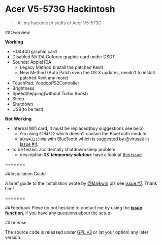 Acer V5-573G Hackintosh
=======================

> All my hackintosh stuffs of Acer V5-573G

##Overview

**Working**

- HD4400 graphic card
- Disabled NVIDA Geforce graphic card under DSDT
- Sounds: AppleHDA
	* Legacy Method (install the patched Kext)
	* New Method (Auto Patch even the OS X updates, needn't to install patched Kext any more)
- TouchPad: VoodooPS2Controller
- Brightness
- SpeedStepping(without Turbo Boost)
- Sleep
- Shutdown
- USB(to be test)

**Not Working**
- internal Wifi card, it must be replaced(buy suggestions see belo)
  - i'm using `BCM4322` which doesn't contain the BlueTooth module.
  - `BCM943225HMB` with BlueTooth which is suggested by [@virusak](https://github.com/virusak) in [Issue #4](https://github.com/Kaijun/Acer-V5-573G-Hackintosh/issues/4#issuecomment-56149694).
- to be tested: accidentally shutdown/sleep problem
  - description && ***temporary solution***: have a look at [this issue](https://github.com/Kaijun/Acer-V5-573G-Hackintosh/issues/6)

=======

##Installation Guide

A brief guide to the installation wrote by [@Majkwin](https://github.com/Majkwin) plz see [issue #7](https://github.com/Kaijun/Acer-V5-573G-Hackintosh/issues/7). Thank him!

=======

##Feedback
Plese do not hesitate to contact me by using the **[issue function](https://github.com/Kaijun/Acer-V5-573G-Hackintosh/issues)**, if you have any questions about the setup.

##License

The source code is released under [GPL v3](http://www.gnu.org/copyleft/gpl.html) or (at your option) any later version.
